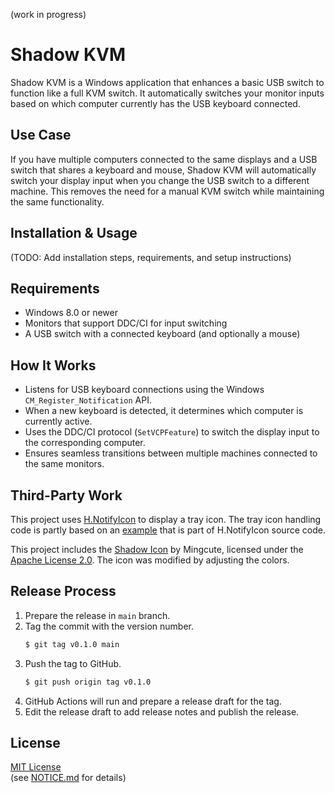 (work in progress)

# Shadow KVM

Shadow KVM is a Windows application that enhances a basic USB switch to function like a full KVM switch. It automatically switches your monitor inputs based on which computer currently has the USB keyboard connected.

## Use Case

If you have multiple computers connected to the same displays and a USB switch that shares a keyboard and mouse, Shadow KVM will automatically switch your display input when you change the USB switch to a different machine. This removes the need for a manual KVM switch while maintaining the same functionality.

## Installation & Usage

(TODO: Add installation steps, requirements, and setup instructions)

## Requirements

- Windows 8.0 or newer
- Monitors that support DDC/CI for input switching
- A USB switch with a connected keyboard (and optionally a mouse)

## How It Works

- Listens for USB keyboard connections using the Windows `CM_Register_Notification` API.
- When a new keyboard is detected, it determines which computer is currently active.
- Uses the DDC/CI protocol (`SetVCPFeature`) to switch the display input to the corresponding computer.
- Ensures seamless transitions between multiple machines connected to the same monitors.

## Third-Party Work

This project uses [H.NotifyIcon](https://github.com/HavenDV/H.NotifyIcon) to display a tray icon.
The tray icon handling code is partly based on an
[example](https://github.com/HavenDV/H.NotifyIcon/tree/master/src/apps/H.NotifyIcon.Apps.Wpf)
that is part of H.NotifyIcon source code.

This project includes the [Shadow Icon](https://icon-icons.com/icon/shadow/264912) by Mingcute,
licensed under the [Apache License 2.0](https://www.apache.org/licenses/LICENSE-2.0).
The icon was modified by adjusting the colors.

## Release Process

1. Prepare the release in `main` branch.
1. Tag the commit with the version number.
   ```sh
   $ git tag v0.1.0 main
   ```
1. Push the tag to GitHub.
   ```sh
   $ git push origin tag v0.1.0
   ```
1. GitHub Actions will run and prepare a release draft for the tag.
1. Edit the release draft to add release notes and publish the release.

## License

[MIT License](https://opensource.org/license/mit)  
(see [NOTICE.md](Installer/Notice.md) for details)
